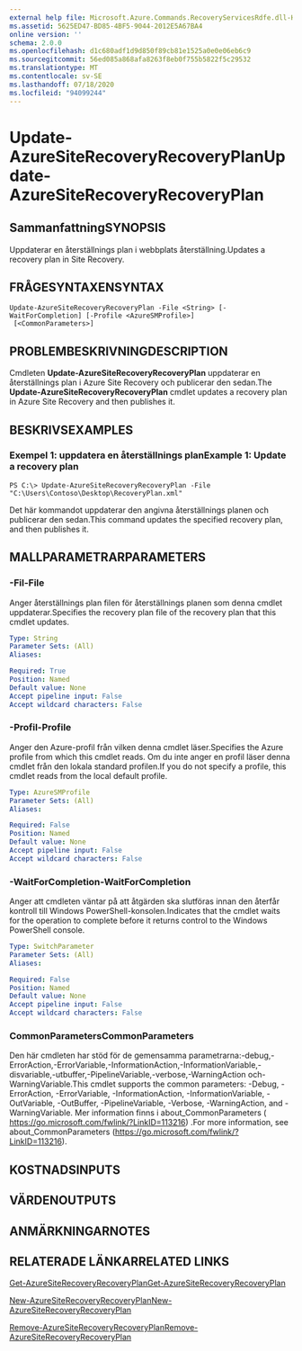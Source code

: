 ```yaml
---
external help file: Microsoft.Azure.Commands.RecoveryServicesRdfe.dll-Help.xml
ms.assetid: 5625ED47-BD85-4BF5-9044-2012E5A67BA4
online version: ''
schema: 2.0.0
ms.openlocfilehash: d1c680adf1d9d850f89cb81e1525a0e0e06eb6c9
ms.sourcegitcommit: 56ed085a868afa8263f8eb0f755b5822f5c29532
ms.translationtype: MT
ms.contentlocale: sv-SE
ms.lasthandoff: 07/18/2020
ms.locfileid: "94099244"
---
```

# <span data-ttu-id="f6269-101">Update-AzureSiteRecoveryRecoveryPlan</span><span class="sxs-lookup"><span data-stu-id="f6269-101">Update-AzureSiteRecoveryRecoveryPlan</span></span>

## <span data-ttu-id="f6269-102">Sammanfattning</span><span class="sxs-lookup"><span data-stu-id="f6269-102">SYNOPSIS</span></span>
<span data-ttu-id="f6269-103">Uppdaterar en återställnings plan i webbplats återställning.</span><span class="sxs-lookup"><span data-stu-id="f6269-103">Updates a recovery plan in Site Recovery.</span></span>

## <span data-ttu-id="f6269-104">FRÅGESYNTAXEN</span><span class="sxs-lookup"><span data-stu-id="f6269-104">SYNTAX</span></span>

```
Update-AzureSiteRecoveryRecoveryPlan -File <String> [-WaitForCompletion] [-Profile <AzureSMProfile>]
 [<CommonParameters>]
```

## <span data-ttu-id="f6269-105">PROBLEMBESKRIVNING</span><span class="sxs-lookup"><span data-stu-id="f6269-105">DESCRIPTION</span></span>
<span data-ttu-id="f6269-106">Cmdleten **Update-AzureSiteRecoveryRecoveryPlan** uppdaterar en återställnings plan i Azure Site Recovery och publicerar den sedan.</span><span class="sxs-lookup"><span data-stu-id="f6269-106">The **Update-AzureSiteRecoveryRecoveryPlan** cmdlet updates a recovery plan in Azure Site Recovery and then publishes it.</span></span>

## <span data-ttu-id="f6269-107">BESKRIVS</span><span class="sxs-lookup"><span data-stu-id="f6269-107">EXAMPLES</span></span>

### <span data-ttu-id="f6269-108">Exempel 1: uppdatera en återställnings plan</span><span class="sxs-lookup"><span data-stu-id="f6269-108">Example 1: Update a recovery plan</span></span>
```
PS C:\> Update-AzureSiteRecoveryRecoveryPlan -File "C:\Users\Contoso\Desktop\RecoveryPlan.xml"
```

<span data-ttu-id="f6269-109">Det här kommandot uppdaterar den angivna återställnings planen och publicerar den sedan.</span><span class="sxs-lookup"><span data-stu-id="f6269-109">This command updates the specified recovery plan, and then publishes it.</span></span>

## <span data-ttu-id="f6269-110">MALLPARAMETRAR</span><span class="sxs-lookup"><span data-stu-id="f6269-110">PARAMETERS</span></span>

### <span data-ttu-id="f6269-111">-Fil</span><span class="sxs-lookup"><span data-stu-id="f6269-111">-File</span></span>
<span data-ttu-id="f6269-112">Anger återställnings plan filen för återställnings planen som denna cmdlet uppdaterar.</span><span class="sxs-lookup"><span data-stu-id="f6269-112">Specifies the recovery plan file of the recovery plan that this cmdlet updates.</span></span>

```yaml
Type: String
Parameter Sets: (All)
Aliases: 

Required: True
Position: Named
Default value: None
Accept pipeline input: False
Accept wildcard characters: False
```

### <span data-ttu-id="f6269-113">-Profil</span><span class="sxs-lookup"><span data-stu-id="f6269-113">-Profile</span></span>
<span data-ttu-id="f6269-114">Anger den Azure-profil från vilken denna cmdlet läser.</span><span class="sxs-lookup"><span data-stu-id="f6269-114">Specifies the Azure profile from which this cmdlet reads.</span></span>
<span data-ttu-id="f6269-115">Om du inte anger en profil läser denna cmdlet från den lokala standard profilen.</span><span class="sxs-lookup"><span data-stu-id="f6269-115">If you do not specify a profile, this cmdlet reads from the local default profile.</span></span>

```yaml
Type: AzureSMProfile
Parameter Sets: (All)
Aliases: 

Required: False
Position: Named
Default value: None
Accept pipeline input: False
Accept wildcard characters: False
```

### <span data-ttu-id="f6269-116">-WaitForCompletion</span><span class="sxs-lookup"><span data-stu-id="f6269-116">-WaitForCompletion</span></span>
<span data-ttu-id="f6269-117">Anger att cmdleten väntar på att åtgärden ska slutföras innan den återfår kontroll till Windows PowerShell-konsolen.</span><span class="sxs-lookup"><span data-stu-id="f6269-117">Indicates that the cmdlet waits for the operation to complete before it returns control to the Windows PowerShell console.</span></span>

```yaml
Type: SwitchParameter
Parameter Sets: (All)
Aliases: 

Required: False
Position: Named
Default value: None
Accept pipeline input: False
Accept wildcard characters: False
```

### <span data-ttu-id="f6269-118">CommonParameters</span><span class="sxs-lookup"><span data-stu-id="f6269-118">CommonParameters</span></span>
<span data-ttu-id="f6269-119">Den här cmdleten har stöd för de gemensamma parametrarna:-debug,-ErrorAction,-ErrorVariable,-InformationAction,-InformationVariable,-disvariable,-utbuffer,-PipelineVariable,-verbose,-WarningAction och-WarningVariable.</span><span class="sxs-lookup"><span data-stu-id="f6269-119">This cmdlet supports the common parameters: -Debug, -ErrorAction, -ErrorVariable, -InformationAction, -InformationVariable, -OutVariable, -OutBuffer, -PipelineVariable, -Verbose, -WarningAction, and -WarningVariable.</span></span> <span data-ttu-id="f6269-120">Mer information finns i about_CommonParameters ( https://go.microsoft.com/fwlink/?LinkID=113216) .</span><span class="sxs-lookup"><span data-stu-id="f6269-120">For more information, see about_CommonParameters (https://go.microsoft.com/fwlink/?LinkID=113216).</span></span>

## <span data-ttu-id="f6269-121">KOSTNADS</span><span class="sxs-lookup"><span data-stu-id="f6269-121">INPUTS</span></span>

## <span data-ttu-id="f6269-122">VÄRDEN</span><span class="sxs-lookup"><span data-stu-id="f6269-122">OUTPUTS</span></span>

## <span data-ttu-id="f6269-123">ANMÄRKNINGAR</span><span class="sxs-lookup"><span data-stu-id="f6269-123">NOTES</span></span>

## <span data-ttu-id="f6269-124">RELATERADE LÄNKAR</span><span class="sxs-lookup"><span data-stu-id="f6269-124">RELATED LINKS</span></span>

[<span data-ttu-id="f6269-125">Get-AzureSiteRecoveryRecoveryPlan</span><span class="sxs-lookup"><span data-stu-id="f6269-125">Get-AzureSiteRecoveryRecoveryPlan</span></span>](./Get-AzureSiteRecoveryRecoveryPlan.md)

[<span data-ttu-id="f6269-126">New-AzureSiteRecoveryRecoveryPlan</span><span class="sxs-lookup"><span data-stu-id="f6269-126">New-AzureSiteRecoveryRecoveryPlan</span></span>](./New-AzureSiteRecoveryRecoveryPlan.md)

[<span data-ttu-id="f6269-127">Remove-AzureSiteRecoveryRecoveryPlan</span><span class="sxs-lookup"><span data-stu-id="f6269-127">Remove-AzureSiteRecoveryRecoveryPlan</span></span>](./Remove-AzureSiteRecoveryRecoveryPlan.md)


